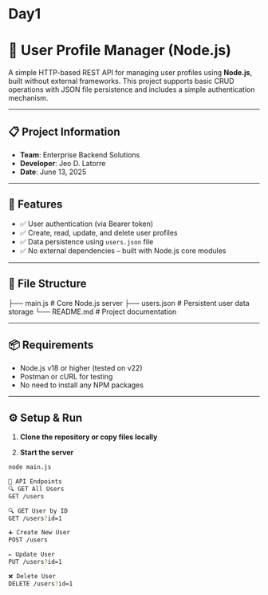# Day1

# 🧾 User Profile Manager (Node.js)

A simple HTTP-based REST API for managing user profiles using **Node.js**, built without external frameworks. This project supports basic CRUD operations with JSON file persistence and includes a simple authentication mechanism.

---

## 📋 Project Information

- **Team**: Enterprise Backend Solutions  
- **Developer**: Jeo D. Latorre  
- **Date**: June 13, 2025

---

## 🚀 Features

- ✅ User authentication (via Bearer token)
- ✅ Create, read, update, and delete user profiles
- ✅ Data persistence using `users.json` file
- ✅ No external dependencies – built with Node.js core modules

---

## 📁 File Structure
├── main.js # Core Node.js server
├── users.json # Persistent user data storage
└── README.md # Project documentation


---

## 📦 Requirements

- Node.js v18 or higher (tested on v22)
- Postman or cURL for testing
- No need to install any NPM packages

---

## ⚙️ Setup & Run

1. **Clone the repository or copy files locally**

2. **Start the server**

```bash
node main.js

📡 API Endpoints
🔍 GET All Users
GET /users

🔍 GET User by ID
GET /users?id=1

➕ Create New User
POST /users

✏️ Update User
PUT /users?id=1

❌ Delete User
DELETE /users?id=1
